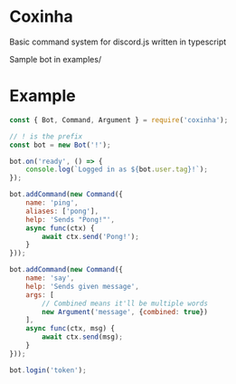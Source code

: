 # Coxinha
Basic command system for discord.js written in typescript

Sample bot in examples/
# Example
```js
const { Bot, Command, Argument } = require('coxinha');

// ! is the prefix
const bot = new Bot('!');

bot.on('ready', () => {
    console.log(`Logged in as ${bot.user.tag}!`);
});

bot.addCommand(new Command({
    name: 'ping',
    aliases: ['pong'],
    help: 'Sends "Pong!"',
    async func(ctx) {
        await ctx.send('Pong!');
    }
}));

bot.addCommand(new Command({
    name: 'say',
    help: 'Sends given message',
    args: [
        // Combined means it'll be multiple words
        new Argument('message', {combined: true})
    ],
    async func(ctx, msg) {
        await ctx.send(msg);
    }
}));

bot.login('token');
```